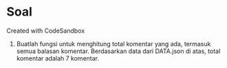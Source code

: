 # Soal
Created with CodeSandbox
1. Buatlah fungsi untuk menghitung total komentar yang ada, termasuk semua
balasan komentar. Berdasarkan data dari DATA.json di atas, total komentar adalah 7 komentar.
